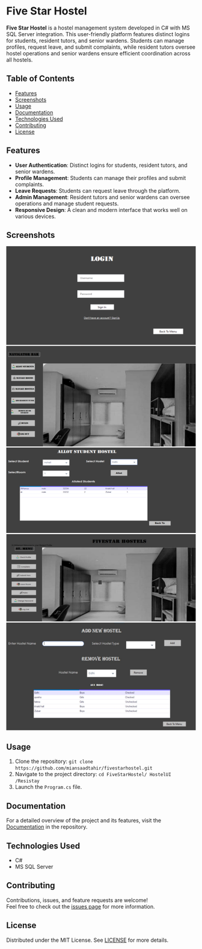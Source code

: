 # Five Star Hostel

**Five Star Hostel** is a hostel management system developed in C# with MS SQL Server integration. This user-friendly platform features distinct logins for students, resident tutors, and senior wardens. Students can manage profiles, request leave, and submit complaints, while resident tutors oversee hostel operations and senior wardens ensure efficient coordination across all hostels.

## Table of Contents
- [Features](#features)
- [Screenshots](#screenshots)
- [Usage](#usage)
- [Documentation](#documentation)
- [Technologies Used](#technologies-used)
- [Contributing](#contributing)
- [License](#license)

## Features
- **User Authentication**: Distinct logins for students, resident tutors, and senior wardens.
- **Profile Management**: Students can manage their profiles and submit complaints.
- **Leave Requests**: Students can request leave through the platform.
- **Admin Management**: Resident tutors and senior wardens can oversee operations and manage student requests.
- **Responsive Design**: A clean and modern interface that works well on various devices.

## Screenshots
![Screenshot](assets/1.png)
![Screenshot](assets/2.png)
![Screenshot](assets/3.png)
![Screenshot](assets/4.png)
![Screenshot](assets/5.png)

## Usage
1. Clone the repository:
   `git clone https://github.com/miansaadtahir/fivestarhostel.git`
2. Navigate to the project directory:
   `cd FiveStarHostel/ HostelUI
/Resistay`
3. Launch the `Program.cs` file.

## Documentation
For a detailed overview of the project and its features, visit the [Documentation](./documentation/FiveStarHostels.pdf) in the repository.

## Technologies Used
- C#
- MS SQL Server

## Contributing
Contributions, issues, and feature requests are welcome!  
Feel free to check out the [issues page](https://github.com/miansaadtahir/fivestarhostel/issues) for more information.

## License
Distributed under the MIT License. See [LICENSE](./LICENSE) for more details.
